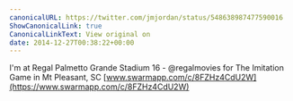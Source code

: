 ```yaml
---
canonicalURL: https://twitter.com/jmjordan/status/548638987477590016
ShowCanonicalLink: true
CanonicalLinkText: View original on
date: 2014-12-27T00:38:22+00:00
---
```

I'm at Regal Palmetto Grande Stadium 16 - @regalmovies for The Imitation Game in Mt Pleasant, SC [www.swarmapp.com/c/8FZHz4CdU2W](https://www.swarmapp.com/c/8FZHz4CdU2W)